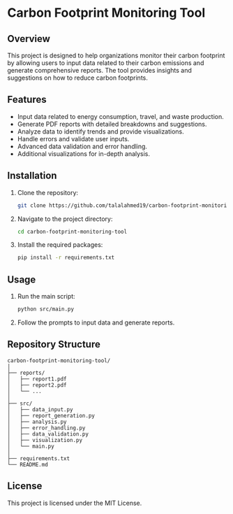 # Carbon Footprint Monitoring Tool

## Overview
This project is designed to help organizations monitor their carbon footprint by allowing users to input data related to their carbon emissions and generate comprehensive reports. The tool provides insights and suggestions on how to reduce carbon footprints.

## Features
- Input data related to energy consumption, travel, and waste production.
- Generate PDF reports with detailed breakdowns and suggestions.
- Analyze data to identify trends and provide visualizations.
- Handle errors and validate user inputs.
- Advanced data validation and error handling.
- Additional visualizations for in-depth analysis.

## Installation
1. Clone the repository:
    ```bash
    git clone https://github.com/talalahmed19/carbon-footprint-monitoring-tool.git
    ```
2. Navigate to the project directory:
    ```bash
    cd carbon-footprint-monitoring-tool
    ```
3. Install the required packages:
    ```bash
    pip install -r requirements.txt
    ```

## Usage
1. Run the main script:
    ```bash
    python src/main.py
    ```
2. Follow the prompts to input data and generate reports.

## Repository Structure
```
carbon-footprint-monitoring-tool/
│
├── reports/
│   ├── report1.pdf
│   ├── report2.pdf
│   └── ...
│
├── src/
│   ├── data_input.py
│   ├── report_generation.py
│   ├── analysis.py
│   ├── error_handling.py
│   ├── data_validation.py
│   ├── visualization.py
│   └── main.py
│
├── requirements.txt
└── README.md
```

## License
This project is licensed under the MIT License.